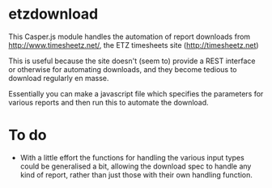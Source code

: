 # etzdownload

This Casper.js module handles the automation of report downloads from http://www.timesheetz.net/, the ETZ timesheets site (http://timesheetz.net)

This is useful because the site doesn't (seem to) provide a REST interface or otherwise for automating downloads, and they become tedious to download regularly en masse.

Essentially you can make a javascript file which specifies the parameters for various reports and then run this to automate the download.

To do
=====

* With a little effort the functions for handling the various input types could be generalised a bit, allowing the download spec to handle any kind of report, rather than just those with their own handling function.

